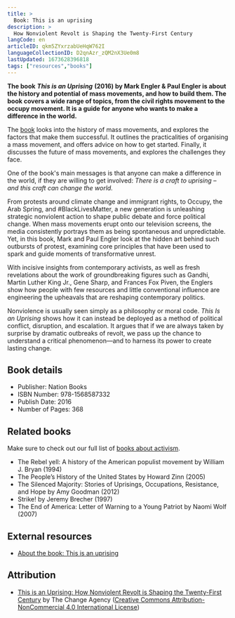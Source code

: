 ```yaml
---
title: >
  Book: This is an uprising
description: >
  How Nonviolent Revolt is Shaping the Twenty-First Century
langCode: en
articleID: qkm5ZYxrzabUeHqW762I
languageCollectionID: D2qnAzr_zQM2nX3Ue0m8
lastUpdated: 1673628396818
tags: ["resources","books"]
---
```


**The book** _**This is an Uprising**_ **(2016) by Mark Engler & Paul Engler is about the history and potential of mass movements, and how to build them. The book covers a wide range of topics, from the civil rights movement to the occupy movement. It is a guide for anyone who wants to make a difference in the world.**

The [book](http://thisisanuprising.org/about/) looks into the history of mass movements, and explores the factors that make them successful. It outlines the practicalities of organising a mass movement, and offers advice on how to get started. Finally, it discusses the future of mass movements, and explores the challenges they face.

One of the book's main messages is that anyone can make a difference in the world, if they are willing to get involved: _There is a craft to uprising – and this craft can change the world._

From protests around climate change and immigrant rights, to Occupy, the Arab Spring, and #BlackLivesMatter, a new generation is unleashing strategic nonviolent action to shape public debate and force political change. When mass movements erupt onto our television screens, the media consistently portrays them as being spontaneous and unpredictable. Yet, in this book, Mark and Paul Engler look at the hidden art behind such outbursts of protest, examining core principles that have been used to spark and guide moments of transformative unrest.

With incisive insights from contemporary activists, as well as fresh revelations about the work of groundbreaking figures such as Gandhi, Martin Luther King Jr., Gene Sharp, and Frances Fox Piven, the Englers show how people with few resources and little conventional influence are engineering the upheavals that are reshaping contemporary politics.

Nonviolence is usually seen simply as a philosophy or moral code. _This Is an Uprising_ shows how it can instead be deployed as a method of political conflict, disruption, and escalation. It argues that if we are always taken by surprise by dramatic outbreaks of revolt, we pass up the chance to understand a critical phenomenon—and to harness its power to create lasting change.

## Book details

-   Publisher: Nation Books
-   ISBN Number: 978-1568587332
-   Publish Date: 2016
-   Number of Pages: 368

## Related books

Make sure to check out our full list of [books about activism](/resources/books).

-   The Rebel yell: A history of the American populist movement by William J. Bryan (1994)
-   The People’s History of the United States by Howard Zinn (2005)
-   The Silenced Majority: Stories of Uprisings, Occupations, Resistance, and Hope by Amy Goodman (2012)
-   Strike! by Jeremy Brecher (1997)
-   The End of America: Letter of Warning to a Young Patriot by Naomi Wolf (2007)

## External resources

-   [About the book: This is an uprising](http://thisisanuprising.org/about/)

## Attribution

-   [This is an Uprising: How Nonviolent Revolt is Shaping the Twenty-First Century](https://thechangeagency.org/this-is-an-uprising-how-nonviolent-revolt-is-shaping-the-twenty-first-century/) by The Change Agency ([Creative Commons Attribution-NonCommercial 4.0 International License](http://creativecommons.org/licenses/by-nc/4.0/))